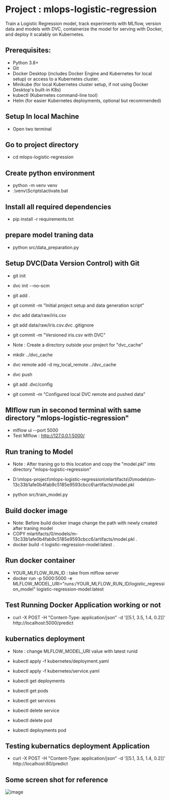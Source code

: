 # Project : mlops-logistic-regression
Train a Logistic Regression model, track experiments with MLflow, version data and models with DVC, containerize the model for serving with Docker, and deploy it scalably on Kubernetes.

## Prerequisites:
- Python 3.8+
- Git
- Docker Desktop (includes Docker Engine and Kubernetes for local setup) or access to a Kubernetes cluster.
- Minikube (for local Kubernetes cluster setup, if not using Docker Desktop's built-in K8s)
- kubectl (Kubernetes command-line tool)
- Helm (for easier Kubernetes deployments, optional but recommended)

## Setup In local Machine 
- Open two terminal 

## Go to project directory
  - cd mlops-logistic-regression
  
## Create python environment
  - python -m venv venv
  - .\venv\Scripts\activate.bat
  
## Install all required dependencies
- pip install -r requirements.txt

## prepare model traning data
- python src/data_preparation.py

## Setup DVC(Data Version Control) with Git
- git init
- dvc init --no-scm
- git add .
- git commit -m "Initial project setup and data generation script"

- dvc add data/raw/iris.csv
- git add data/raw/iris.csv.dvc .gitignore
- git commit -m "Versioned iris.csv with DVC"

- Note : Create a directory outside your project for "dvc_cache"
- mkdir ../dvc_cache
- dvc remote add -d my_local_remote ../dvc_cache
- dvc push
- git add .dvc/config
- git commit -m "Configured local DVC remote and pushed data"


## Mlflow run in seconod terminal with same directory "mlops-logistic-regression"
- mlflow ui --port 5000
- Test Mlflow : http://127.0.0.1:5000/

## Run traning to Model
- Note : After traning go to this location and copy the "model.pkl" into directory "mlops-logistic-regression"
- D:\mlops-project\mlops-logistic-regression\mlartifacts\0\models\m-13c33b1afe0b4fab9c5185e9593cbcc6\artifacts\model.pkl

- python src/train_model.py

## Build docker image
- Note: Before build docker image change the path with newly created after traning model
- COPY mlartifacts/0/models/m-13c33b1afe0b4fab9c5185e9593cbcc6/artifacts/model.pkl .
- docker build -t logistic-regression-model:latest .

## Run docker container
- YOUR_MLFLOW_RUN_ID : take from mlflow server
- docker run -p 5000:5000 -e MLFLOW_MODEL_URI="runs:/YOUR_MLFLOW_RUN_ID/logistic_regression_model" logistic-regression-model:latest

## Test Running Docker Application working or not
- curl -X POST -H "Content-Type: application/json" -d '[[5.1, 3.5, 1.4, 0.2]]' http://localhost:5000/predict

## kubernatics deployment 
- Note : change MLFLOW_MODEL_URI value with latest runid
- kubectl apply -f kubernetes/deployment.yaml
- kubectl apply -f kubernetes/service.yaml

- kubectl get deployments
- kubectl get pods
- kubectl get services
- kubectl delete service <service-name>
- kubectl delete pod <pod-name>
- kubectl deployments pod <pod-name>

## Testing kubernatics deployment Application
- curl -X POST -H "Content-Type: application/json" -d '[[5.1, 3.5, 1.4, 0.2]]' http://localhost:80/predict 

## Some screen shot for reference
![image](https://github.com/user-attachments/assets/0a81b5c9-6f7f-4e25-aa79-056b18bef3f9)
